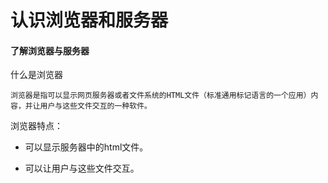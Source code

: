 
认识浏览器和服务器
================

#### 了解浏览器与服务器 ####

什么是浏览器

    浏览器是指可以显示网页服务器或者文件系统的HTML文件（标准通用标记语言的一个应用）内容，并让用户与这些文件交互的一种软件。

浏览器特点：

- 可以显示服务器中的html文件。

- 可以让用户与这些文件交互。

